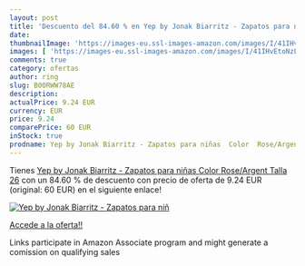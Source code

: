 ```yaml
---
layout: post
title: 'Descuento del 84.60 % en Yep by Jonak Biarritz - Zapatos para niñ'
date: 
thumbnailImage: 'https://images-eu.ssl-images-amazon.com/images/I/41IHvEtoNzL._SL200_.jpg'
images: [ 'https://images-eu.ssl-images-amazon.com/images/I/41IHvEtoNzL._SL200_.jpg' ]
comments: true
category: ofertas
author: ring
slug: B00RWW78AE
description:
actualPrice: 9.24 EUR
currency: EUR
price: 9.24
comparePrice: 60 EUR
inStock: true
prodname: Yep by Jonak Biarritz - Zapatos para niñas  Color  Rose/Argent   Talla 26
---
```


Tienes [Yep by Jonak Biarritz - Zapatos para niñas  Color  Rose/Argent   Talla 26](https://www.amazon.es/dp/B00RWW78AE/?tag=tolees-21) con un 84.60 % de descuento con precio de oferta de 9.24 EUR (original: 60 EUR) en el siguiente enlace!

[![Yep by Jonak Biarritz - Zapatos para niñ](https://images-eu.ssl-images-amazon.com/images/I/41IHvEtoNzL._SL200_.jpg)](https://www.amazon.es/dp/B00RWW78AE/?tag=tolees-21)

[Accede a la oferta!!](https://www.amazon.es/dp/B00RWW78AE/?tag=tolees-21)

Links participate in Amazon Associate program and might generate a comission on qualifying sales


